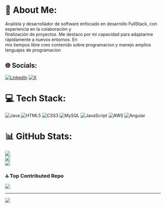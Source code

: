 # 💫 About Me:
Analista y desarrollador de software enfocado en desarrollo FullStack, con experiencia en la colaboración y<br>finalización de proyectos. Me destaco por mi capacidad para adaptarme rápidamente a nuevos entornos. En<br>mis tiempos libre creo contenido sobre programacion y manejo amplios lenguajes de programacion


## 🌐 Socials:
[![LinkedIn](https://img.shields.io/badge/LinkedIn-%230077B5.svg?logo=linkedin&logoColor=white)](https://linkedin.com/in/https://www.linkedin.com/in/yeferson-duran-607635164/) [![X](https://img.shields.io/badge/X-black.svg?logo=X&logoColor=white)](https://x.com/https://x.com/YefersonDuran_) 

# 💻 Tech Stack:
![Java](https://img.shields.io/badge/java-%23ED8B00.svg?style=for-the-badge&logo=openjdk&logoColor=white) ![HTML5](https://img.shields.io/badge/html5-%23E34F26.svg?style=for-the-badge&logo=html5&logoColor=white) ![CSS3](https://img.shields.io/badge/css3-%231572B6.svg?style=for-the-badge&logo=css3&logoColor=white) ![MySQL](https://img.shields.io/badge/mysql-4479A1.svg?style=for-the-badge&logo=mysql&logoColor=white) ![JavaScript](https://img.shields.io/badge/javascript-%23323330.svg?style=for-the-badge&logo=javascript&logoColor=%23F7DF1E) ![AWS](https://img.shields.io/badge/AWS-%23FF9900.svg?style=for-the-badge&logo=amazon-aws&logoColor=white) ![Angular](https://img.shields.io/badge/angular-%23DD0031.svg?style=for-the-badge&logo=angular&logoColor=white)
# 📊 GitHub Stats:
![](https://github-readme-stats.vercel.app/api?username=yefersondurandev&theme=shadow_blue&hide_border=true&include_all_commits=false&count_private=false)<br/>
![](https://github-readme-streak-stats.herokuapp.com/?user=yefersondurandev&theme=shadow_blue&hide_border=true)<br/>
![](https://github-readme-stats.vercel.app/api/top-langs/?username=yefersondurandev&theme=shadow_blue&hide_border=true&include_all_commits=false&count_private=false&layout=compact)

### 🔝 Top Contributed Repo
![](https://github-contributor-stats.vercel.app/api?username=yefersondurandev&limit=5&theme=dark&combine_all_yearly_contributions=true)

---
[![](https://visitcount.itsvg.in/api?id=yefersondurandev&icon=3&color=1)](https://visitcount.itsvg.in)

<!-- Proudly created with GPRM ( https://gprm.itsvg.in ) -->
